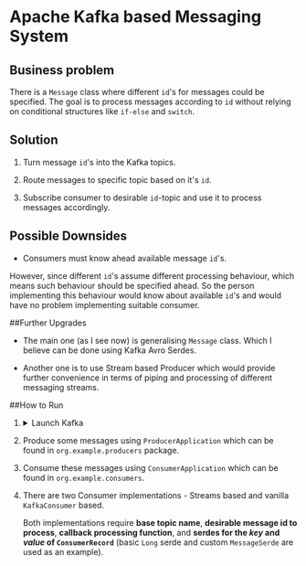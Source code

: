 # Apache Kafka based Messaging System

## Business problem

There is a `Message` class where different `id`'s for messages could be specified. The goal is to process messages according to `id` without relying on conditional structures like `if-else` and `switch`.

## Solution

1. Turn message `id`'s into the Kafka topics.

2. Route messages to specific topic based on it's `id`.

3. Subscribe consumer to desirable `id`-topic and use it to process messages accordingly.


## Possible Downsides

+ Consumers must know ahead available message `id`'s. 

However, since different `id`'s assume different processing behaviour, which means such behaviour should be specified ahead. So the person implementing this behaviour would know about available `id`'s and would have no problem implementing suitable consumer.


##Further Upgrades

+ The main one (as I see now) is generalising `Message` class. Which I believe can be done using Kafka Avro Serdes.

+ Another one is to use Stream based Producer which would provide further convenience in terms of piping and processing of different messaging streams.


##How to Run

1. <details>
    <summary>Launch Kafka</summary>
        
        Inside the Kafka folder execute the following commands:
        
   ```bash
        bin/zookeeper-server-start.sh confizookeeper.properties
        bin/kafka-server-start.sh config/server.properties 
   ```
   </details>

2. Produce some messages using `ProducerApplication` which can be found in `org.example.producers` package.

3. Consume these messages using `ConsumerApplication` which can be found in `org.example.consumers`.

4. There are two Consumer implementations - Streams based and vanilla `KafkaConsumer` based.

   Both implementations require **base topic name**, **desirable message id to process**, **callback processing function**, and **serdes for the *key* and *value* of `ConsumerRecord`** (basic `Long` serde and custom `MessageSerde` are used as an example).
